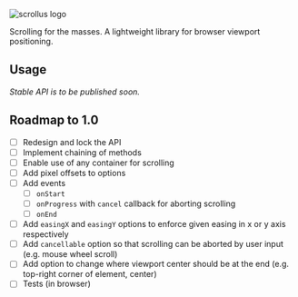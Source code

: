 ![scrollus logo](https://user-images.githubusercontent.com/1933237/28631516-ca364842-722d-11e7-9dd0-cb130888ddaa.jpg)
 
Scrolling for the masses.
A lightweight library for browser viewport positioning.

## Usage
*Stable API is to be published soon.*

## Roadmap to 1.0

- [ ] Redesign and lock the API
- [ ] Implement chaining of methods
- [ ] Enable use of any container for scrolling
- [ ] Add pixel offsets to options
- [ ] Add events
  - [ ] `onStart`
  - [ ] `onProgress` with `cancel` callback for aborting scrolling
  - [ ] `onEnd`
- [ ] Add `easingX` and `easingY` options to enforce given easing in x or y axis respectively
- [ ] Add `cancellable` option so that scrolling can be aborted by user input (e.g. mouse wheel scroll)
- [ ] Add option to change where viewport center should be at the end (e.g. top-right corner of element, center)
- [ ] Tests (in browser)
